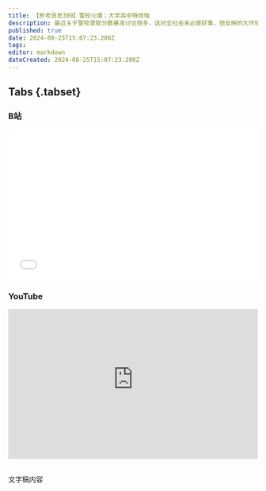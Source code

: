 ```yaml
---
title: 【参考信息309】警校火爆；大学高中特烦恼
description: 最近关于警校录取分数暴涨讨论很多，这对全社会未必是好事，但反映的大环境变化很明显：都在求稳。多所高校公示拟撤销58个专业，四川大学独占31个，川大拟预备案5个新专业，有几个看上去像是把撤销专业合并同类项，然后加上智能的前缀。海南多地放开在海南就读的大学生凭学生证买房；武汉的大学生安居房转让陷入困局：开发商无意回购，大学生买家难觅。关注人民大学性骚扰举报和陕西延安中学女生跳楼事件。
published: true
date: 2024-08-25T15:07:23.200Z
tags: 
editor: markdown
dateCreated: 2024-08-25T15:07:23.200Z
---
```


## Tabs {.tabset}
### B站
<div style="position: relative; padding: 30% 45%;">
<iframe style="position: absolute; width: 100%; height: 100%; left: 0; top: 0;" src="//player.bilibili.com/player.html?&bvid=BV17z421B7CC&page=1&as_wide=1&high_quality=1&danmaku=1&autoplay=0" scrolling="no" border="0" frameborder="no" framespacing="0" allowfullscreen="true"></iframe>
</div>

### YouTube
<div style="position: relative; padding: 30% 45%;">
<iframe style="position: absolute; top: 0; left: 0; width: 100%; height: 100%;" src="https://www.youtube-nocookie.com/embed/YouTubeVID" title="YouTube video player" frameborder="0" allow="accelerometer; autoplay; clipboard-write; encrypted-media; gyroscope; picture-in-picture" allowfullscreen></iframe>
</div>

## 

文字稿内容
